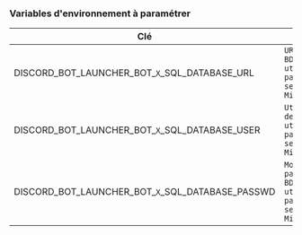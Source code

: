 ### Variables d'environnement à paramétrer
| Clé | Valeur |
|------|------|
| DISCORD_BOT_LAUNCHER_BOT_`X`_SQL_DATABASE_URL | `URL de la BDD utilisée par le serveur Minecraft` |
| DISCORD_BOT_LAUNCHER_BOT_`X`_SQL_DATABASE_USER | `Utilisateur de la BDD utilisée par le serveur Minecraft` |
| DISCORD_BOT_LAUNCHER_BOT_`X`_SQL_DATABASE_PASSWD | `Mot de passe de la BDD utilisée par le serveur Minecraft` |
